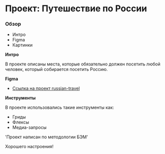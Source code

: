 # Проект: Путешествие по России

### Обзор
* Интро
* Figma
* Картинки

**Интро**

В проекте описаны места, которые обязательно должен посетить любой человек, который собирается посетить Россию.

**Figma**

* [Ссылка на проект russian-travel](https://andryhaee.github.io/russian-travel/)

**Инструменты**

В проекте использовались такие инструменты как:

* Гриды
* Флексы
* Медиа-запросы

'Проект написан по методологии БЭМ'

Хорошего настроения!

